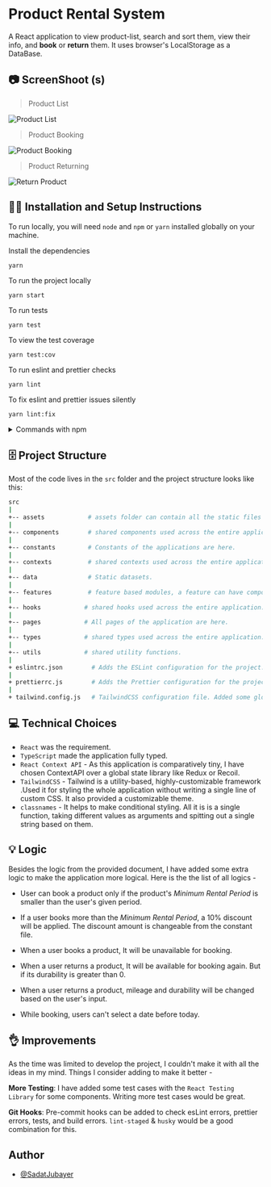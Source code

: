 # Product Rental System

A React application to view product-list, search and sort them, view their info, and **book** or **return** them. It uses browser's LocalStorage as a DataBase.

## 📷 ScreenShoot (s)

> Product List

![Product List](/docs/screenshots/product-list.png)

> Product Booking

![Product Booking](/docs/screenshots/product-book.png)

> Product Returning

![Return Product](/docs/screenshots/product-return.png)

## 👨‍💻 Installation and Setup Instructions

To run locally, you will need `node` and `npm` or `yarn` installed globally on your machine.

Install the dependencies

```shell
yarn
```

To run the project locally

```shell
yarn start
```

To run tests

```shell
yarn test
```

To view the test coverage

```shell
yarn test:cov
```

To run eslint and prettier checks

```shell
yarn lint
```

To fix eslint and prettier issues silently

```shell
yarn lint:fix
```

<details>
  <summary> Commands with npm</summary>

Install the dependencies

```shell
npm install
```

To run project locally

```shell
npm start
```

To run tests

```shell
npm test
```

To run test coverage

```shell
npm run test:cov
```

To run eslint and prettier checks

```shell
npm run lint
```

To fix eslint and prettier issues silently

```shell
npm run lint:fix
```

</details>

## 🗄️ Project Structure

Most of the code lives in the `src` folder and the project structure looks like this:

```sh
src
|
+-- assets            # assets folder can contain all the static files such as images,icons,fonts, etc.
|
+-- components        # shared components used across the entire application.
|
+-- constants         # Constants of the applications are here.
|
+-- contexts          # shared contexts used across the entire application.
|
+-- data              # Static datasets.
|
+-- features          # feature based modules, a feature can have components, hooks, assets etc.
|
+-- hooks            # shared hooks used across the entire application.
|
+-- pages            # All pages of the application are here.
|
+-- types            # shared types used across the entire application.
|
+-- utils            # shared utility functions.
|
+ eslintrc.json        # Adds the ESLint configuration for the project.
|
+ prettierrc.js        # Adds the Prettier configuration for the project.
|
+ tailwind.config.js   # TailwindCSS configuration file. Added some global theming here.
```

## 💻 Technical Choices

-   `React` was the requirement.
-   `TypeScript` made the application fully typed.
-   `React Context API` - As this application is comparatively tiny, I have chosen ContextAPI over a global state library like Redux or Recoil.
-   `TailwindCSS` - Tailwind is a utility-based, highly-customizable framework .Used it for styling the whole application without writing a single line of custom CSS. It also provided a customizable theme.
-   `classnames` - It helps to make conditional styling. All it is is a single function, taking different values as arguments and spitting out a single string based on them.

## 💡 Logic

Besides the logic from the provided document, I have added some extra logic to make the application more logical. Here is the the list of all logics -

-   User can book a product only if the product's _Minimum Rental Period_ is smaller than the user's given period.

-   If a user books more than the _Minimum Rental Period_, a 10% discount will be applied. The discount amount is changeable from the constant file.

-   When a user books a product, It will be unavailable for booking.

-   When a user returns a product, It will be available for booking again. But if its durability is greater than 0.

-   When a user returns a product, mileage and durability will be changed based on the user's input.

-   While booking, users can't select a date before today.

## 👌 Improvements

As the time was limited to develop the project, I couldn't make it with all the ideas in my mind. Things I consider adding to make it better -

**More Testing**: I have added some test cases with the `React Testing Library` for some components. Writing more test cases would be great.

**Git Hooks**: Pre-commit hooks can be added to check esLint errors, prettier errors, tests, and build errors. `lint-staged` & `husky` would be a good combination for this.

## Author

-   [@SadatJubayer](https://www.smjubayer.me)
